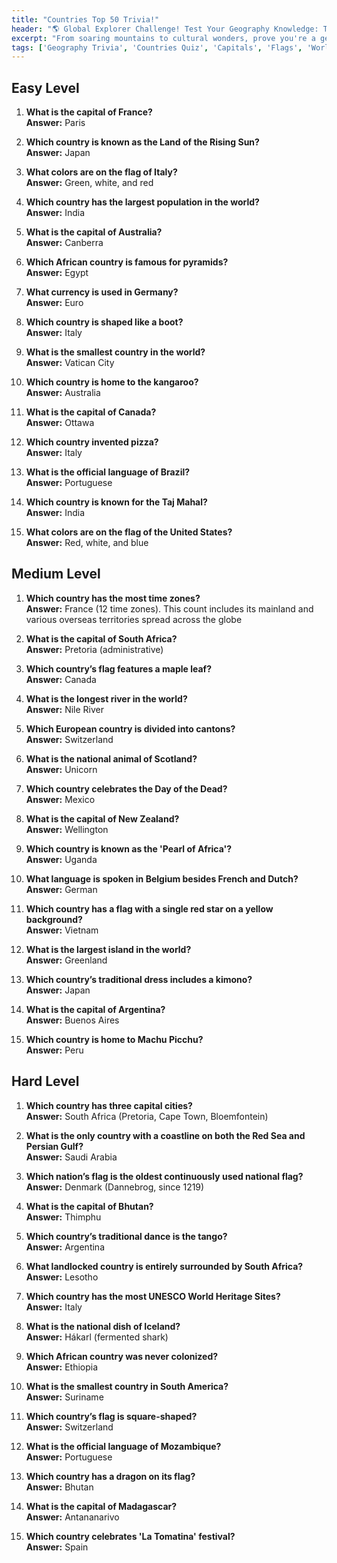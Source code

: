 ```yaml
---
title: "Countries Top 50 Trivia!"
header: "🌎 Global Explorer Challenge! Test Your Geography Knowledge: Top 50 Trivia!"
excerpt: "From soaring mountains to cultural wonders, prove you're a geography guru with this world-tour quiz!"
tags: ['Geography Trivia', 'Countries Quiz', 'Capitals', 'Flags', 'World Cultures', 'Maps', 'Travel']
---
```


## Easy Level

1. **What is the capital of France?**  
   **Answer:** Paris

2. **Which country is known as the Land of the Rising Sun?**  
   **Answer:** Japan

3. **What colors are on the flag of Italy?**  
   **Answer:** Green, white, and red

4. **Which country has the largest population in the world?**  
   **Answer:** India

5. **What is the capital of Australia?**  
   **Answer:** Canberra

6. **Which African country is famous for pyramids?**  
   **Answer:** Egypt

7. **What currency is used in Germany?**  
   **Answer:** Euro

8. **Which country is shaped like a boot?**  
   **Answer:** Italy

9. **What is the smallest country in the world?**  
   **Answer:** Vatican City

10. **Which country is home to the kangaroo?**  
   **Answer:** Australia

11. **What is the capital of Canada?**  
   **Answer:** Ottawa

12. **Which country invented pizza?**  
   **Answer:** Italy

13. **What is the official language of Brazil?**  
   **Answer:** Portuguese

14. **Which country is known for the Taj Mahal?**  
   **Answer:** India

15. **What colors are on the flag of the United States?**  
   **Answer:** Red, white, and blue

## Medium Level

1. **Which country has the most time zones?**  
   **Answer:** France (12 time zones). This count includes its mainland and various overseas territories spread across the globe

2. **What is the capital of South Africa?**  
   **Answer:** Pretoria (administrative)

3. **Which country’s flag features a maple leaf?**  
   **Answer:** Canada

4. **What is the longest river in the world?**  
   **Answer:** Nile River

5. **Which European country is divided into cantons?**  
   **Answer:** Switzerland

6. **What is the national animal of Scotland?**  
   **Answer:** Unicorn

7. **Which country celebrates the Day of the Dead?**  
   **Answer:** Mexico

8. **What is the capital of New Zealand?**  
   **Answer:** Wellington

9. **Which country is known as the 'Pearl of Africa'?**  
   **Answer:** Uganda

10. **What language is spoken in Belgium besides French and Dutch?**  
   **Answer:** German

11. **Which country has a flag with a single red star on a yellow background?**  
   **Answer:** Vietnam

12. **What is the largest island in the world?**  
   **Answer:** Greenland

13. **Which country’s traditional dress includes a kimono?**  
   **Answer:** Japan

14. **What is the capital of Argentina?**  
   **Answer:** Buenos Aires

15. **Which country is home to Machu Picchu?**  
   **Answer:** Peru

## Hard Level

1. **Which country has three capital cities?**  
   **Answer:** South Africa (Pretoria, Cape Town, Bloemfontein)

2. **What is the only country with a coastline on both the Red Sea and Persian Gulf?**  
   **Answer:** Saudi Arabia

3. **Which nation’s flag is the oldest continuously used national flag?**  
   **Answer:** Denmark (Dannebrog, since 1219)

4. **What is the capital of Bhutan?**  
   **Answer:** Thimphu

5. **Which country’s traditional dance is the tango?**  
   **Answer:** Argentina

6. **What landlocked country is entirely surrounded by South Africa?**  
   **Answer:** Lesotho

7. **Which country has the most UNESCO World Heritage Sites?**  
   **Answer:** Italy

8. **What is the national dish of Iceland?**  
   **Answer:** Hákarl (fermented shark)

9. **Which African country was never colonized?**  
   **Answer:** Ethiopia

10. **What is the smallest country in South America?**  
   **Answer:** Suriname

11. **Which country’s flag is square-shaped?**  
   **Answer:** Switzerland

12. **What is the official language of Mozambique?**  
   **Answer:** Portuguese

13. **Which country has a dragon on its flag?**  
   **Answer:** Bhutan

14. **What is the capital of Madagascar?**  
   **Answer:** Antananarivo

15. **Which country celebrates 'La Tomatina' festival?**  
   **Answer:** Spain

